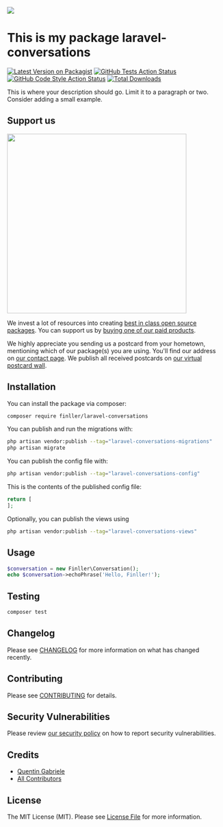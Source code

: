
[<img src="https://github-ads.s3.eu-central-1.amazonaws.com/support-ukraine.svg?t=1" />](https://supportukrainenow.org)

# This is my package laravel-conversations

[![Latest Version on Packagist](https://img.shields.io/packagist/v/finller/laravel-conversations.svg?style=flat-square)](https://packagist.org/packages/finller/laravel-conversations)
[![GitHub Tests Action Status](https://img.shields.io/github/workflow/status/finller/laravel-conversations/run-tests?label=tests)](https://github.com/finller/laravel-conversations/actions?query=workflow%3Arun-tests+branch%3Amain)
[![GitHub Code Style Action Status](https://img.shields.io/github/workflow/status/finller/laravel-conversations/Fix%20PHP%20code%20style%20issues?label=code%20style)](https://github.com/finller/laravel-conversations/actions?query=workflow%3A"Fix+PHP+code+style+issues"+branch%3Amain)
[![Total Downloads](https://img.shields.io/packagist/dt/finller/laravel-conversations.svg?style=flat-square)](https://packagist.org/packages/finller/laravel-conversations)

This is where your description should go. Limit it to a paragraph or two. Consider adding a small example.

## Support us

[<img src="https://github-ads.s3.eu-central-1.amazonaws.com/laravel-conversations.jpg?t=1" width="419px" />](https://spatie.be/github-ad-click/laravel-conversations)

We invest a lot of resources into creating [best in class open source packages](https://spatie.be/open-source). You can support us by [buying one of our paid products](https://spatie.be/open-source/support-us).

We highly appreciate you sending us a postcard from your hometown, mentioning which of our package(s) you are using. You'll find our address on [our contact page](https://spatie.be/about-us). We publish all received postcards on [our virtual postcard wall](https://spatie.be/open-source/postcards).

## Installation

You can install the package via composer:

```bash
composer require finller/laravel-conversations
```

You can publish and run the migrations with:

```bash
php artisan vendor:publish --tag="laravel-conversations-migrations"
php artisan migrate
```

You can publish the config file with:

```bash
php artisan vendor:publish --tag="laravel-conversations-config"
```

This is the contents of the published config file:

```php
return [
];
```

Optionally, you can publish the views using

```bash
php artisan vendor:publish --tag="laravel-conversations-views"
```

## Usage

```php
$conversation = new Finller\Conversation();
echo $conversation->echoPhrase('Hello, Finller!');
```

## Testing

```bash
composer test
```

## Changelog

Please see [CHANGELOG](CHANGELOG.md) for more information on what has changed recently.

## Contributing

Please see [CONTRIBUTING](https://github.com/quentinGab/.github/blob/main/CONTRIBUTING.md) for details.

## Security Vulnerabilities

Please review [our security policy](../../security/policy) on how to report security vulnerabilities.

## Credits

- [Quentin Gabriele](https://github.com/quentinGab)
- [All Contributors](../../contributors)

## License

The MIT License (MIT). Please see [License File](LICENSE.md) for more information.
